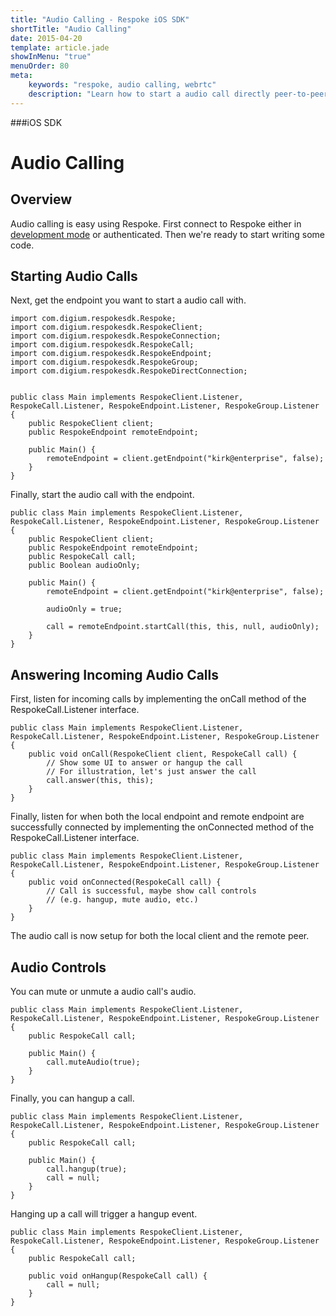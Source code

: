 ```yaml
---
title: "Audio Calling - Respoke iOS SDK"
shortTitle: "Audio Calling"
date: 2015-04-20
template: article.jade
showInMenu: "true"
menuOrder: 80
meta:
    keywords: "respoke, audio calling, webrtc"
    description: "Learn how to start a audio call directly peer-to-peer"
---
```


###iOS SDK
# Audio Calling

## Overview

Audio calling is easy using Respoke. First connect to Respoke either in [development mode](/client/android/getting-started.html) or authenticated. Then we're ready to start writing some code.

## Starting Audio Calls

Next, get the endpoint you want to start a audio call with.

    import com.digium.respokesdk.Respoke;
    import com.digium.respokesdk.RespokeClient;
    import com.digium.respokesdk.RespokeConnection;
    import com.digium.respokesdk.RespokeCall;
    import com.digium.respokesdk.RespokeEndpoint;
    import com.digium.respokesdk.RespokeGroup;
    import com.digium.respokesdk.RespokeDirectConnection;


    public class Main implements RespokeClient.Listener, RespokeCall.Listener, RespokeEndpoint.Listener, RespokeGroup.Listener {
        public RespokeClient client;
        public RespokeEndpoint remoteEndpoint;
        
        public Main() {            
            remoteEndpoint = client.getEndpoint("kirk@enterprise", false);
        }
    }

Finally, start the audio call with the endpoint.

    public class Main implements RespokeClient.Listener, RespokeCall.Listener, RespokeEndpoint.Listener, RespokeGroup.Listener {
        public RespokeClient client;
        public RespokeEndpoint remoteEndpoint;
        public RespokeCall call;
        public Boolean audioOnly;

        public Main() {
            remoteEndpoint = client.getEndpoint("kirk@enterprise", false);
            
            audioOnly = true;
            
            call = remoteEndpoint.startCall(this, this, null, audioOnly);
        }
    }

## Answering Incoming Audio Calls

First, listen for incoming calls by implementing the onCall method of the RespokeCall.Listener interface.

    public class Main implements RespokeClient.Listener, RespokeCall.Listener, RespokeEndpoint.Listener, RespokeGroup.Listener {
        public void onCall(RespokeClient client, RespokeCall call) {
            // Show some UI to answer or hangup the call
            // For illustration, let's just answer the call
            call.answer(this, this);
        }
    }

Finally, listen for when both the local endpoint and remote endpoint are successfully connected by implementing the onConnected method of the RespokeCall.Listener interface.

    public class Main implements RespokeClient.Listener, RespokeCall.Listener, RespokeEndpoint.Listener, RespokeGroup.Listener {
        public void onConnected(RespokeCall call) {
            // Call is successful, maybe show call controls 
            // (e.g. hangup, mute audio, etc.)
        }
    }
    
The audio call is now setup for both the local client and the remote peer.

## Audio Controls

You can mute or unmute a audio call's audio.

    public class Main implements RespokeClient.Listener, RespokeCall.Listener, RespokeEndpoint.Listener, RespokeGroup.Listener {
        public RespokeCall call;
        
        public Main() {
            call.muteAudio(true);
        }
    }
    
Finally, you can hangup a call.

    public class Main implements RespokeClient.Listener, RespokeCall.Listener, RespokeEndpoint.Listener, RespokeGroup.Listener {
        public RespokeCall call;
        
        public Main() {
            call.hangup(true);
            call = null;
        }
    }
    
Hanging up a call will trigger a hangup event.

    public class Main implements RespokeClient.Listener, RespokeCall.Listener, RespokeEndpoint.Listener, RespokeGroup.Listener {
        public RespokeCall call;
        
        public void onHangup(RespokeCall call) {
            call = null;
        }
    }